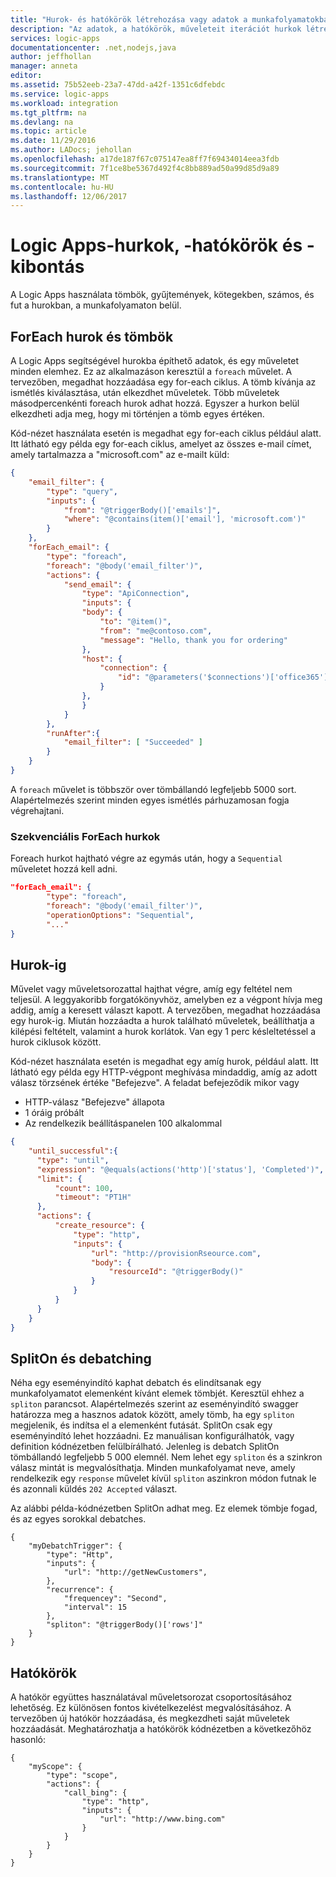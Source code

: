 ```yaml
---
title: "Hurok- és hatókörök létrehozása vagy adatok a munkafolyamatokban - Azure Logic Apps debatch |} Microsoft Docs"
description: "Az adatok, a hatókörök, műveleteit iterációt hurkok létrehozása, vagy adatokat az Azure Logic Apps további munkafolyamatok indítására debatch."
services: logic-apps
documentationcenter: .net,nodejs,java
author: jeffhollan
manager: anneta
editor: 
ms.assetid: 75b52eeb-23a7-47dd-a42f-1351c6dfebdc
ms.service: logic-apps
ms.workload: integration
ms.tgt_pltfrm: na
ms.devlang: na
ms.topic: article
ms.date: 11/29/2016
ms.author: LADocs; jehollan
ms.openlocfilehash: a17de187f67c075147ea8ff7f69434014eea3fdb
ms.sourcegitcommit: 7f1ce8be5367d492f4c8bb889ad50a99d85d9a89
ms.translationtype: MT
ms.contentlocale: hu-HU
ms.lasthandoff: 12/06/2017
---
```

# <a name="logic-apps-loops-scopes-and-debatching"></a>Logic Apps-hurkok, -hatókörök és -kibontás
  
A Logic Apps használata tömbök, gyűjtemények, kötegekben, számos, és fut a hurokban, a munkafolyamaton belül.
  
## <a name="foreach-loop-and-arrays"></a>ForEach hurok és tömbök
  
A Logic Apps segítségével hurokba építhető adatok, és egy műveletet minden elemhez.  Ez az alkalmazáson keresztül a `foreach` művelet.  A tervezőben, megadhat hozzáadása egy for-each ciklus.  A tömb kívánja az ismétlés kiválasztása, után elkezdhet műveletek.  Több műveletek másodpercenkénti foreach hurok adhat hozzá.  Egyszer a hurkon belül elkezdheti adja meg, hogy mi történjen a tömb egyes értéken.

Kód-nézet használata esetén is megadhat egy for-each ciklus például alatt.  Itt látható egy példa egy for-each ciklus, amelyet az összes e-mail címet, amely tartalmazza a "microsoft.com" az e-mailt küld:

``` json
{
    "email_filter": {
        "type": "query",
        "inputs": {
            "from": "@triggerBody()['emails']",
            "where": "@contains(item()['email'], 'microsoft.com')"
        }
    },
    "forEach_email": {
        "type": "foreach",
        "foreach": "@body('email_filter')",
        "actions": {
            "send_email": {
                "type": "ApiConnection",
                "inputs": {
                "body": {
                    "to": "@item()",
                    "from": "me@contoso.com",
                    "message": "Hello, thank you for ordering"
                },
                "host": {
                    "connection": {
                        "id": "@parameters('$connections')['office365']['connection']['id']"
                    }
                },
                }
            }
        },
        "runAfter":{
            "email_filter": [ "Succeeded" ]
        }
    }
}
```
  
  A `foreach` művelet is többször over tömbállandó legfeljebb 5000 sort.  Alapértelmezés szerint minden egyes ismétlés párhuzamosan fogja végrehajtani.  

### <a name="sequential-foreach-loops"></a>Szekvenciális ForEach hurkok

Foreach hurkot hajtható végre az egymás után, hogy a `Sequential` műveletet hozzá kell adni.

``` json
"forEach_email": {
        "type": "foreach",
        "foreach": "@body('email_filter')",
        "operationOptions": "Sequential",
        "..."
}
```
  
## <a name="until-loop"></a>Hurok-ig
  
  Művelet vagy műveletsorozattal hajthat végre, amíg egy feltétel nem teljesül.  A leggyakoribb forgatókönyvhöz, amelyben ez a végpont hívja meg addig, amíg a keresett választ kapott.  A tervezőben, megadhat hozzáadása egy hurok-ig.  Miután hozzáadta a hurok található műveletek, beállíthatja a kilépési feltételt, valamint a hurok korlátok.  Van egy 1 perc késleltetéssel a hurok ciklusok között.
  
  Kód-nézet használata esetén is megadhat egy amíg hurok, például alatt.  Itt látható egy példa egy HTTP-végpont meghívása mindaddig, amíg az adott válasz törzsének értéke "Befejezve".  A feladat befejeződik mikor vagy 
  
  * HTTP-válasz "Befejezve" állapota
  * 1 óráig próbált
  * Az rendelkezik beállításpanelen 100 alkalommal
  
  ``` json
  {
      "until_successful":{
        "type": "until",
        "expression": "@equals(actions('http')['status'], 'Completed')",
        "limit": {
            "count": 100,
            "timeout": "PT1H"
        },
        "actions": {
            "create_resource": {
                "type": "http",
                "inputs": {
                    "url": "http://provisionRseource.com",
                    "body": {
                        "resourceId": "@triggerBody()"
                    }
                }
            }
        }
      }
  }
  ```
  
## <a name="spliton-and-debatching"></a>SplitOn és debatching

Néha egy eseményindító kaphat debatch és elindítsanak egy munkafolyamatot elemenként kívánt elemek tömbjét.  Keresztül ehhez a `spliton` parancsot.  Alapértelmezés szerint az eseményindító swagger határozza meg a hasznos adatok között, amely tömb, ha egy `spliton` megjelenik, és indítsa el a elemenként futását.  SplitOn csak egy eseményindító lehet hozzáadni.  Ez manuálisan konfigurálhatók, vagy definition kódnézetben felülbírálható.  Jelenleg is debatch SplitOn tömbállandó legfeljebb 5 000 elemnél.  Nem lehet egy `spliton` és a szinkron válasz mintát is megvalósíthatja.  Minden munkafolyamat neve, amely rendelkezik egy `response` művelet kívül `spliton` aszinkron módon futnak le és azonnali küldés `202 Accepted` választ.  

Az alábbi példa-kódnézetben SplitOn adhat meg.  Ez elemek tömbje fogad, és az egyes sorokkal debatches.

```
{
    "myDebatchTrigger": {
        "type": "Http",
        "inputs": {
            "url": "http://getNewCustomers",
        },
        "recurrence": {
            "frequencey": "Second",
            "interval": 15
        },
        "spliton": "@triggerBody()['rows']"
    }
}
```

## <a name="scopes"></a>Hatókörök

A hatókör együttes használatával műveletsorozat csoportosításához lehetőség.  Ez különösen fontos kivételkezelést megvalósításához.  A tervezőben új hatókör hozzáadása, és megkezdheti saját műveletek hozzáadását.  Meghatározhatja a hatókörök kódnézetben a következőhöz hasonló:


```
{
    "myScope": {
        "type": "scope",
        "actions": {
            "call_bing": {
                "type": "http",
                "inputs": {
                    "url": "http://www.bing.com"
                }
            }
        }
    }
}
```
